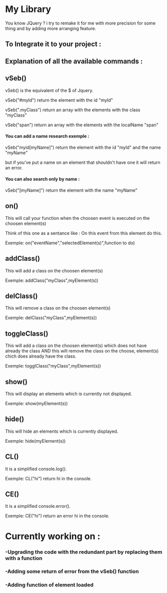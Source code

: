 # My Library
 You know JQuery ? i try to remake it for me with more precision for some thing and by adding more arranging feature.

## To Integrate it to your project :
<script src="https://devwebaupif.000webhostapp.com/Projets/MyLibrary/myLibrary.js"></script>

## Explanation of all the available commands :



## vSeb()
vSeb() is the equivalent of the $ of Jquery.

vSeb("#myId") 
return the element with the id "myId"

vSeb(".myClass")
return an array with the elements with the class "myClass"

vSeb("span")
return an array with the elements with the localName "span"

#### You can add a name research exemple :

vSeb("myid[myName]")
return the element with the id "myId" and the name "myName"

but if you've put a name on an element that shouldn't have one it will return an error.

#### You can also search only by name :

vSeb("[myName]")
return the element with the name "myName"



## on()

This will call your function when the choosen event is executed on the choosen element(s)

Think of this one as a sentance like :
On this event from this element do this.

Exemple:
on("eventName","selectedElement(s)",function to do)



## addClass()

This will add a class on the choosen element(s)

Exemple:
addClass("myClass",myElement(s))



## delClass()

This will remove a class on the choosen element(s)

Exemple:
delClass("myClass",myElement(s))


## toggleClass()

This will add a class on the choosen element(s) which does not have already the class 
AND this will remove the class on the choose, element(s) chich does already have the class.

Exemple:
togglClass("myClass",myElement(s))



## show()

This will display an elements which is currently not displayed.

Exemple:
show(myElement(s))



## hide()

This will hide an elements which is currently displayed.

Exemple:
hide(myElement(s))



## CL()

It is a simplified console.log().

Exemple:
CL("hi")
return hi in the console.



## CE()

It is a simplified console.error().

Exemple:
CE("hi")
return an error hi in the console.


# Currently working on :

### -Upgrading the code with the redundant part by replacing them with a function
### -Adding some return of error from the vSeb() function
### -Adding function of element loaded
